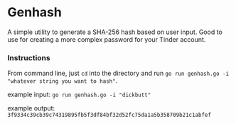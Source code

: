 # Genhash

A simple utility to generate a SHA-256 hash based on user input. Good to use for creating a more complex password for your Tinder account. 

### Instructions
From command line, just `cd` into the directory and run `go run genhash.go -i "whatever string you want to hash"`.

example input:
`go run genhash.go -i "dickbutt"`

example output:
`3f9334c39cb39c74319895fb5f3df84bf32d52fc75da1a5b358709b21c1abfef`

